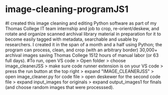 # image-cleaning-programJS1
#I created this image cleaning and editing Python software as part of my Thomas College IT team internship and job to crop, re-orient/deskew, and rotate and organize scanned archival library material in preparation for it to become easily tagged with metadata, searchable and usable by researchers. I created it in the span of a month and a half using Python; the program can process, clean, and crop (with an arbitrary border) 30,000+ archival images saving Thomas College 1512 hours of manual labor (or 63 full days).
#To run, open VS code > Open folder > choose image_cleanerJSS > make sure code runner extension is on your VS code > press the run button at the top right > expand "IMAGE_CLEANERJSS" > open image_cleaner.py for code file > open deskewer for the second code file > expand input_images for originals > expand output_images1 for finals (and choose random images that were processsed).
